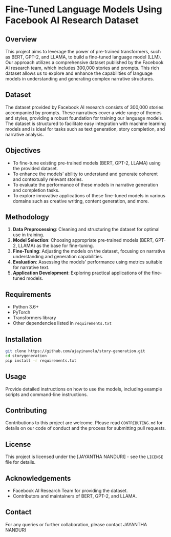 
# Fine-Tuned Language Models Using Facebook AI Research Dataset

## Overview
This project aims to leverage the power of pre-trained transformers, such as BERT, GPT-2, and LLAMA, to build a fine-tuned language model (LLM). Our approach utilizes a comprehensive dataset published by the Facebook AI research team, which includes 300,000 stories and prompts. This rich dataset allows us to explore and enhance the capabilities of language models in understanding and generating complex narrative structures.

## Dataset
The dataset provided by Facebook AI research consists of 300,000 stories accompanied by prompts. These narratives cover a wide range of themes and styles, providing a robust foundation for training our language models. The dataset is structured to facilitate easy integration with machine learning models and is ideal for tasks such as text generation, story completion, and narrative analysis.

## Objectives
- To fine-tune existing pre-trained models (BERT, GPT-2, LLAMA) using the provided dataset.
- To enhance the models' ability to understand and generate coherent and contextually relevant stories.
- To evaluate the performance of these models in narrative generation and completion tasks.
- To explore innovative applications of these fine-tuned models in various domains such as creative writing, content generation, and more.

## Methodology
1. **Data Preprocessing**: Cleaning and structuring the dataset for optimal use in training.
2. **Model Selection**: Choosing appropriate pre-trained models (BERT, GPT-2, LLAMA) as the base for fine-tuning.
3. **Fine-Tuning**: Adjusting the models on the dataset, focusing on narrative understanding and generation capabilities.
4. **Evaluation**: Assessing the models' performance using metrics suitable for narrative text.
5. **Application Development**: Exploring practical applications of the fine-tuned models.

## Requirements
- Python 3.6+
- PyTorch
- Transformers library
- Other dependencies listed in `requirements.txt`

## Installation
```bash
git clone https://github.com/ajayinavolu/story-generation.git
cd storygeneration
pip install -r requirements.txt
```

## Usage
Provide detailed instructions on how to use the models, including example scripts and command-line instructions.

## Contributing
Contributions to this project are welcome. Please read `CONTRIBUTING.md` for details on our code of conduct and the process for submitting pull requests.

## License
This project is licensed under the [JAYANTHA NANDURI] - see the `LICENSE` file for details.

## Acknowledgements
- Facebook AI Research Team for providing the dataset.
- Contributors and maintainers of BERT, GPT-2, and LLAMA.

## Contact
For any queries or further collaboration, please contact JAYANTHA NANDURI

